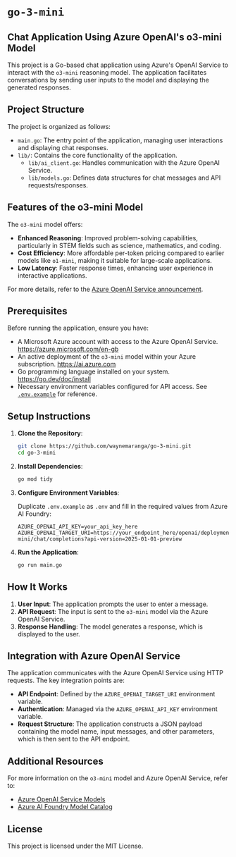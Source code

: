 # `go-3-mini`
## Chat Application Using Azure OpenAI's o3-mini Model

This project is a Go-based chat application using Azure's OpenAI Service to interact with the `o3-mini` reasoning model. The application facilitates conversations by sending user inputs to the model and displaying the generated responses.

## Project Structure

The project is organized as follows:

- `main.go`: The entry point of the application, managing user interactions and displaying chat responses.
- `lib/`: Contains the core functionality of the application.
  - `lib/ai_client.go`: Handles communication with the Azure OpenAI Service.
  - `lib/models.go`: Defines data structures for chat messages and API requests/responses.

## Features of the o3-mini Model

The `o3-mini` model offers:

- **Enhanced Reasoning**: Improved problem-solving capabilities, particularly in STEM fields such as science, mathematics, and coding.
- **Cost Efficiency**: More affordable per-token pricing compared to earlier models like `o1-mini`, making it suitable for large-scale applications.
- **Low Latency**: Faster response times, enhancing user experience in interactive applications.

For more details, refer to the [Azure OpenAI Service announcement](https://azure.microsoft.com/en-us/blog/announcing-the-availability-of-the-o3-mini-reasoning-model-in-microsoft-azure-openai-service/).

## Prerequisites

Before running the application, ensure you have:

- A Microsoft Azure account with access to the Azure OpenAI Service. <https://azure.microsoft.com/en-gb>
- An active deployment of the `o3-mini` model within your Azure subscription. <https://ai.azure.com>
- Go programming language installed on your system. <https://go.dev/doc/install>
- Necessary environment variables configured for API access. See [`.env.example`](./.env.example) for reference.

## Setup Instructions

1. **Clone the Repository**:

   ```bash
   git clone https://github.com/waynemaranga/go-3-mini.git
   cd go-3-mini
   ```

2. **Install Dependencies**:

   ```bash
   go mod tidy
   ```

3. **Configure Environment Variables**:

   Duplicate `.env.example` as `.env` and fill in the required values from Azure AI Foundry:

   ```env
   AZURE_OPENAI_API_KEY=your_api_key_here
   AZURE_OPENAI_TARGET_URI=https://your_endpoint_here/openai/deployments/o3-mini/chat/completions?api-version=2025-01-01-preview
   ```

4. **Run the Application**:

   ```sh
   go run main.go
   ```

## How It Works

1. **User Input**: The application prompts the user to enter a message.
2. **API Request**: The input is sent to the `o3-mini` model via the Azure OpenAI Service.
3. **Response Handling**: The model generates a response, which is displayed to the user.

## Integration with Azure OpenAI Service

The application communicates with the Azure OpenAI Service using HTTP requests. The key integration points are:

- **API Endpoint**: Defined by the `AZURE_OPENAI_TARGET_URI` environment variable.
- **Authentication**: Managed via the `AZURE_OPENAI_API_KEY` environment variable.
- **Request Structure**: The application constructs a JSON payload containing the model name, input messages, and other parameters, which is then sent to the API endpoint.

## Additional Resources

For more information on the `o3-mini` model and Azure OpenAI Service, refer to:

- [Azure OpenAI Service Models](https://learn.microsoft.com/en-us/azure/ai-services/openai/concepts/models)
- [Azure AI Foundry Model Catalog](https://ai.azure.com/explore/models/o3-mini/version/2025-01-31/registry/azure-openai)

## License

This project is licensed under the MIT License. 